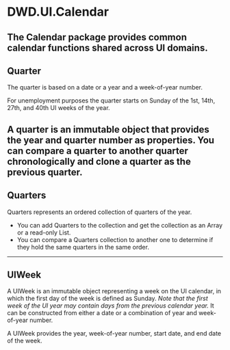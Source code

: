 # DWD.UI.Calendar
The Calendar package provides common calendar functions shared across UI domains.
---

## Quarter
The quarter is based on a date or a year and a week-of-year number.

For unemployment purposes the quarter starts on Sunday of the 1st, 14th, 27th, and 40th UI weeks of the year.

A quarter is an immutable object that provides the year and quarter number as properties.
You can compare a quarter to another quarter chronologically and clone a quarter as the previous quarter.
---

## Quarters
Quarters represents an ordered collection of quarters of the year.

- You can add Quarters to the collection and get the collection as an Array or a read-only List. 
- You can compare a Quarters collection to another one to determine if they hold the same quarters in the same order.
---

## UIWeek
A UIWeek is an immutable object representing a week on the UI calendar, in which the first day of the week
is defined as Sunday. *Note that the first week of the UI year may contain days from the previous calendar year.*
It can be constructed from either a date or a combination of year and week-of-year number.

A UIWeek provides the year, week-of-year number, start date, and end date of the week.

